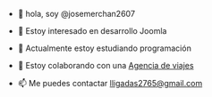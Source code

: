 - 👋 hola, soy @josemerchan2607

- 👀 Estoy interesado en desarrollo Joomla

- 🌱 Actualmente estoy estudiando programación

- 💞️ Estoy colaborando con una  <a href="https://rutasfilipinas.viajes/"> Agencia de viajes</a>

- 📫 Me puedes contactar lligadas2765@gmail.com

